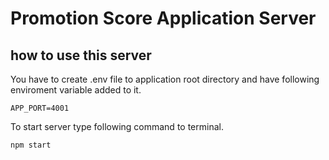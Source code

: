 # Promotion Score Application Server

## how to use this server

You have to create .env file to application root directory and have following enviroment variable added to it.

```
APP_PORT=4001
```

To start server type following command to terminal.

```
npm start
```
